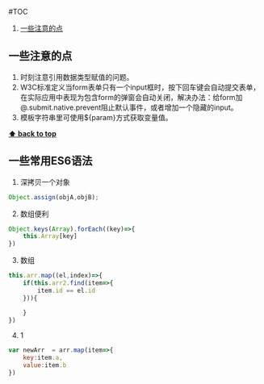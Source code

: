 #TOC
1. [一些注意的点](#一些注意的点)

## 一些注意的点
1. 时刻注意引用数据类型赋值的问题。
2. W3C标准定义当form表单只有一个input框时，按下回车键会自动提交表单，在实际应用中表现为包含form的弹窗会自动关闭，解决办法：给form加@.submit.native.prevent阻止默认事件，或者增加一个隐藏的input。
3. 模板字符串里可使用${param}方式获取变量值。

**[⬆ back to top](#TOC)**

## 一些常用ES6语法
1. 深拷贝一个对象
```javascript
Object.assign(objA,objB);
```
2. 数组便利
```javascript
Object.keys(Array).forEach((key)=>{
	this.Array[key]
})
```
3. 数组
```javascript
this.arr.map((el,index)=>{
	if(this.arr2.find(item=>{
		item.id == el.id
	})){

	}
})
```
4. 1
```javascript
var newArr  = arr.map(item=>{
	key:item.a,
	value:item.b
})
```
